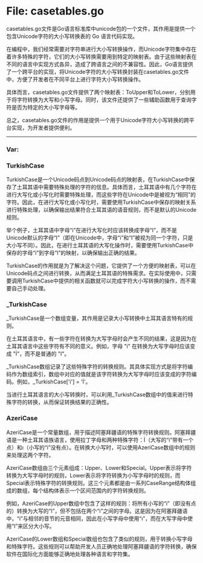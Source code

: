 # File: casetables.go

casetables.go文件是Go语言标准库中unicode包的一个文件，其作用是提供一个包含Unicode字符的大小写转换表的 Go 语言代码实现。

在编程中，我们经常需要对字符串进行大小写转换操作，而Unicode字符集中存在着许多特殊的字符，它们的大小写转换需要用到特定的映射表。由于这些映射表在不同的语言中实现方式各异，造成了跨语言之间的不兼容性。因此，Go语言提供了一个跨平台的实现，将Unicode字符的大小写转换封装在casetables.go文件中，方便了开发者在不同平台上进行字符大小写转换操作。

具体而言，casetables.go文件提供了两个映射表：ToUpper和ToLower，分别用于将字符转换为大写和小写字母。同时，该文件还提供了一些辅助函数用于查询字符是否为特定的大小写字母等。

总之，casetables.go文件的作用是提供一个用于Unicode字符大小写转换的跨平台实现，为开发者提供便利。




---

### Var:

### TurkishCase

TurkishCase是一个Unicode码点到Unicode码点的映射表，在TurkishCase中保存了土耳其语中需要特殊处理的字符的信息。具体而言，土耳其语中有几个字符在进行大写化或小写化时需要特殊处理，而这些字符在Unicode中是被视为“相同”的字符。因此，在进行大写化或小写化时，需要使用TurkishCase中保存的映射关系进行特殊处理，以确保输出结果符合土耳其语的语音规则，而不是默认的Unicode规则。

举个例子，土耳其语中字母“i”在进行大写化时应该转换成字母“I”，而不是Unicode默认的字母“I”（即在Unicode中，字母“i”和“I”被视为同一个字符，只是大小写不同）。因此，在进行土耳其语的大写化操作时，需要使用TurkishCase中保存的字母“i”到字母“I”的映射，以确保输出正确的结果。

TurkishCase的作用就是为了解决这个问题，它提供了一个方便的映射表，可以在Unicode码点之间进行转换，从而满足土耳其语的特殊需求。在实际使用中，只需要调用TurkishCase中提供的相关函数就可以完成字符大小写转换的操作，而不需要自己手动处理。



### _TurkishCase

_TurkishCase是一个数组变量，其作用是记录大小写转换中土耳其语言特有的规则。

在土耳其语言中，有一些字符在转换为大写字母时会产生不同的结果，这是因为在土耳其语言中这些字符有不同的意义。例如，字母 "i" 在转换为大写字母时应该变成 "İ"，而不是普通的 "I"。

_TurkishCase数组记录了这些特殊字符的转换规则。其具体实现方式是将字符编码作为数组索引，数组中对应的值就是该字符转换为大写字母时应该变成的字符编码。例如，_TurkishCase['i'] = 'İ'。

当进行土耳其语言的大小写转换时，可以利用_TurkishCase数组中的值来进行特殊字符的转换，从而保证转换结果的正确性。



### AzeriCase

AzeriCase是一个常量数组，用于描述阿塞拜疆语的特殊字符转换规则。阿塞拜疆语是一种土耳其语族语言，使用拉丁字母和两种特殊字符：İ（大写的“i”带有一个点）和ı（小写的“i”没有点）。在转换大小写时，可以使用AzeriCase数组中的规则来处理这两个字符。

AzeriCase数组由三个元素组成：Upper、Lower和Special。Upper表示将字符转换为大写字母时的规则，Lower表示将字符转换为小写字母时的规则，而Special表示特殊字符的转换规则。这三个元素都是由一系列CaseRange结构体组成的数组，每个结构体表示一个区间范围内的字符转换规则。

例如，AzeriCase的Upper数组中包含了这样的规则：将所有小写的“i”（即没有点的）转换为大写的“I”，但不包括在两个“i”之间的字母。这是因为在阿塞拜疆语中，“i”与相邻的音节的元音相同，因此在小写字母中使用“ı”，而在大写字母中使用“I”来区分大小写。

AzeriCase的Lower数组和Special数组也包含了类似的规则，用于转换小写字母和特殊字符。这些规则可以帮助开发人员正确地处理阿塞拜疆语的字符转换，确保软件在国际化方面能够正确地处理各种语言和字符集。



